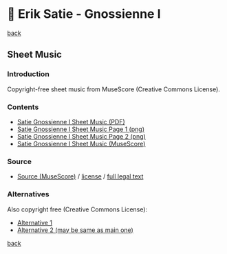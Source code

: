🎵 Erik Satie - Gnossienne Ⅰ
============================

[back](../README.md)

Sheet Music
-----------

### Introduction

Copyright-free sheet music from MuseScore (Creative Commons License).  

### Contents

- [Satie Gnossienne Ⅰ Sheet Music (PDF)](satie-gnossienne-1-sheet-music.pdf)
- [Satie Gnossienne Ⅰ Sheet Music Page 1 (png)](satie-gnossienne-1-sheet-music-scanned-page-1.png)
- [Satie Gnossienne Ⅰ Sheet Music Page 2 (png)](satie-gnossienne-1-sheet-music-scanned-page-2.png)
- [Satie Gnossienne Ⅰ Sheet Music (MuseScore)](satie-gnossienne-1-sheet-music.mscz)

### Source

- <a target="_blank" rel="noopener noreferrer" href="https://musescore.com/user/38297865/scores/6728607">Source (MuseScore)</a> / <a target="_blank" rel="noopener noreferrer" href="https://creativecommons.org/publicdomain/zero/1.0/">license</a> / <a target="_blank" rel="noopener noreferrer" href="https://creativecommons.org/publicdomain/zero/1.0/legalcode">full legal text</a>

### Alternatives

Also copyright free (Creative Commons License):  

- <a target="_blank" rel="noopener noreferrer" href="https://musescore.com/pdscores/gnossienne-no-1">Alternative 1</a>  
- <a target="_blank" rel="noopener noreferrer" href="https://musescore.com/user/38223727/scores/6717351">Alternative 2 (may be same as main one)</a>

[back](../README.md)